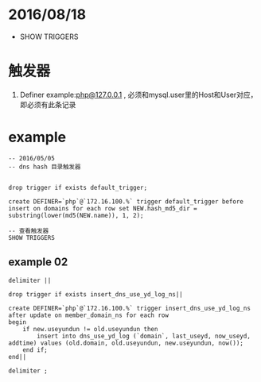 2016/08/18
==========

* SHOW TRIGGERS

# 触发器
1. Definer example:php@127.0.0.1 , 必须和mysql.user里的Host和User对应，即必须有此条记录

# example

```
-- 2016/05/05
-- dns hash 目录触发器


drop trigger if exists default_trigger; 

create DEFINER=`php`@`172.16.100.%` trigger default_trigger before insert on domains for each row set NEW.hash_md5_dir = substring(lower(md5(NEW.name)), 1, 2);

-- 查看触发器
SHOW TRIGGERS
```

## example 02

```
delimiter ||

drop trigger if exists insert_dns_use_yd_log_ns||

create DEFINER=`php`@`172.16.100.%` trigger insert_dns_use_yd_log_ns after update on member_domain_ns for each row
begin   
	if new.useyundun != old.useyundun then
		insert into dns_use_yd_log (`domain`, last_useyd, now_useyd, addtime) values (old.domain, old.useyundun, new.useyundun, now());
	end if; 
end||

delimiter ;

```


